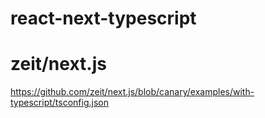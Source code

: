 # react-next-typescript

# zeit/next.js
https://github.com/zeit/next.js/blob/canary/examples/with-typescript/tsconfig.json
